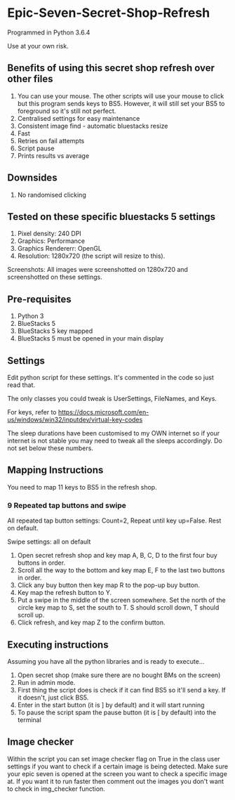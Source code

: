 # Epic-Seven-Secret-Shop-Refresh

Programmed in Python 3.6.4

Use at your own risk.

## Benefits of using this secret shop refresh over other files
1. You can use your mouse. The other scripts will use your mouse to click but this program sends keys to BS5. However, it will still set your BS5 to foreground so it's still not perfect. 
2. Centralised settings for easy maintenance
3. Consistent image find - automatic bluestacks resize
4. Fast
5. Retries on fail attempts
6. Script pause
7. Prints results vs average

## Downsides
1. No randomised clicking

## Tested on these specific bluestacks 5 settings
1. Pixel density: 240 DPI
2. Graphics: Performance
3. Graphics Rendererr: OpenGL
4. Resolution: 1280x720 (the script will resize to this). 

Screenshots: All images were screenshotted on 1280x720 and screenshotted on these settings.

## Pre-requisites
1. Python 3
2. BlueStacks 5
3. BlueStacks 5 key mapped
4. BlueStacks 5 must be opened in your main display

## Settings
Edit python script for these settings. It's commented in the code so just read that.

The only classes you could tweak is UserSettings, FileNames, and Keys.

For keys, refer to https://docs.microsoft.com/en-us/windows/win32/inputdev/virtual-key-codes

The sleep durations have been customised to my OWN internet so if your internet is not stable you may need to tweak all the sleeps accordingly. Do not set below these numbers.

## Mapping Instructions
You need to map 11 keys to BS5 in the refresh shop. 

### 9 Repeated tap buttons and swipe 

All repeated tap button settings: Count=2, Repeat until key up=False. Rest on default.

Swipe settings: all on default

1. Open secret refresh shop and key map A, B, C, D to the first four buy buttons in order.
2. Scroll all the way to the bottom and key map E, F to the last two buttons in order.
3. Click any buy button then key map R to the pop-up buy button.
4. Key map the refresh button to Y.
5. Put a swipe in the middle of the screen somewhere. Set the north of the circle key map to S, set the south to T. S should scroll down, T should scroll up.
6. Click refresh, and key map Z to the confirm button.

## Executing instructions
Assuming you have all the python libraries and is ready to execute...

1. Open secret shop (make sure there are no bought BMs on the screen)
2. Run in admin mode. 
3. First thing the script does is check if it can find BS5 so it'll send a key. If it doesn't, just click BS5.
4. Enter in the start button (it is ] by default) and it will start running
5. To pause the script spam the pause button (it is [ by default) into the terminal

## Image checker
Within the script you can set image checker flag on True in the class user settings if you want to check if a certain image is being detected.
Make sure your epic seven is opened at the screen you want to check a specific image at.
If you want it to run faster then comment out the images you don't want to check in img_checker function.
